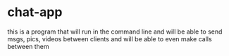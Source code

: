 # chat-app
this is a program that will run in the command line and will be able to send msgs, pics, videos between clients and will be able to even make calls between them 
